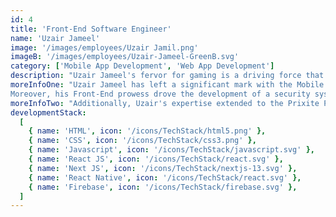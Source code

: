 ```yaml
---
id: 4
title: 'Front-End Software Engineer'
name: 'Uzair Jameel'
image: '/images/employees/Uzair Jamil.png'
imageB: '/images/employees/Uzair-Jameel-GreenB.svg'
category: ['Mobile App Development', 'Web App Development']
description: "Uzair Jameel's fervor for gaming is a driving force that harmoniously blends with his talent for crafting distinctive user interfaces (UIs). This fusion of interests results in UIs that are not only visually captivating but also intuitively engaging. Uzair's unique approach leverages his passion for gaming to inspire innovative design concepts that resonate with both gamers and general users. This dedication is evident in the meticulous attention he pays to UI details, consistently delivering captivating and immersive experiences across diverse digital platforms."
moreInfoOne: "Uzair Jameel has left a significant mark with the Mobile App, a standout project where his expertise truly shines. As a Mobile Application Developer, he skillfully crafted a cross-platform app for iOS and Android. This app revolutionizes healthcare by enabling doctors to seamlessly refer patients to fellow healthcare professionals. Leveraging React Native, Expo, and Firebase, Uzair facilitated efficient patient care through advanced technology.
Moreover, his Front-End prowess drove the development of a security system, using React JS to provide real-time surveillance against potential threats. He also exhibited his proficiency through the web application that aids field service engineers in troubleshooting tasks using React JS."
moreInfoTwo: "Additionally, Uzair's expertise extended to the Prixite Portfolio Website, showcasing software development excellence through Next JS. Lastly, his work on the SuperballX platform, powered by React JS, catered to gamers and contest enthusiasts seeking exciting rewards. Uzair's diverse roles and adept use of technologies have made a lasting impact across a range of innovative projects."
developmentStack:
  [
    { name: 'HTML', icon: '/icons/TechStack/html5.png' },
    { name: 'CSS', icon: '/icons/TechStack/css3.png' },
    { name: 'Javascript', icon: '/icons/TechStack/javascript.svg' },
    { name: 'React JS', icon: '/icons/TechStack/react.svg' },
    { name: 'Next JS', icon: '/icons/TechStack/nextjs-13.svg' },
    { name: 'React Native', icon: '/icons/TechStack/react.svg' },
    { name: 'Firebase', icon: '/icons/TechStack/firebase.svg' },
  ]
---
```

